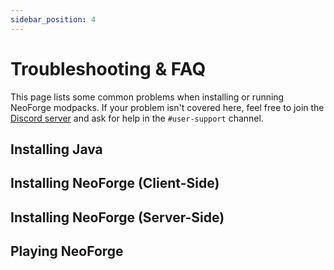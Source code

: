 ```yaml
---
sidebar_position: 4
---
```


# Troubleshooting & FAQ

This page lists some common problems when installing or running NeoForge modpacks. If your problem isn't covered here, feel free to join the [Discord server][discord] and ask for help in the `#user-support` channel.

## Installing Java

## Installing NeoForge (Client-Side)

## Installing NeoForge (Server-Side)

## Playing NeoForge

[discord]: https://discord.neoforged.net/
